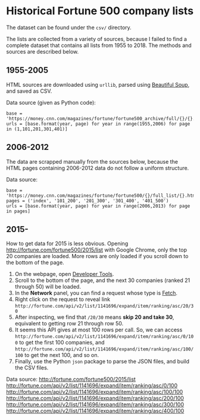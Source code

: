 # Historical Fortune 500 company lists
The dataset can be found under the `csv/` directory.

The lists are collected from a variety of sources, because I failed to find a complete dataset that contains all lists from 1955 to 2018. The methods and sources are described below.

## 1955-2005
HTML sources are downloaded using `urllib`, parsed using [Beautiful Soup](https://www.crummy.com/software/BeautifulSoup/bs4/doc/), and saved as CSV. 

Data source (given as Python code):
```Python3
base = 'https://money.cnn.com/magazines/fortune/fortune500_archive/full/{}/{}.html'
urls = [base.format(year, page) for year in range(1955,2006) for page in (1,101,201,301,401)]
```

## 2006-2012
The data are scrapped manually from the sources below, because the HTML pages containing 2006-2012 data do not follow a uniform structure.

Data source:
```Python3
base = 'https://money.cnn.com/magazines/fortune/fortune500/{}/full_list/{}.html'
pages = ('index', '101_200', '201_300', '301_400', '401_500')
urls = [base.format(year, page) for year in range(2006,2013) for page in pages]
```

## 2015-
How to get data for 2015 is less obvious. Opening http://fortune.com/fortune500/2015/list with Google Chrome, only the top 20 companies are loaded. More rows are only loaded if you scroll down to the bottom of the page.

1. On the webpage, open [Developer Tools](https://developers.google.com/web/tools/chrome-devtools/).
2. Scroll to the bottom of the page, and the next 30 companies (ranked 21 through 50) will be loaded. 
3. In the **Network** panel, you can find a request whose type is [Fetch](https://developer.mozilla.org/en-US/docs/Web/API/Fetch_API/Using_Fetch).
4. Right click on the request to reveal link `http://fortune.com/api/v2/list/1141696/expand/item/ranking/asc/20/30`
5. After inspecting, we find that `/20/30` means **skip 20 and take 30**, equivalent to getting row 21 through row 50.
6. It seems this API gives at most 100 rows per call. So, we can access `http://fortune.com/api/v2/list/1141696/expand/item/ranking/asc/0/100` to get the first 100 companies, and `http://fortune.com/api/v2/list/1141696/expand/item/ranking/asc/100/100` to get the next 100, and so on.
7. Finally, use the Python `json` package to parse the JSON files, and build the CSV files.

Data source:
http://fortune.com/fortune500/2015/list
http://fortune.com/api/v2/list/1141696/expand/item/ranking/asc/0/100
http://fortune.com/api/v2/list/1141696/expand/item/ranking/asc/100/100
http://fortune.com/api/v2/list/1141696/expand/item/ranking/asc/200/100
http://fortune.com/api/v2/list/1141696/expand/item/ranking/asc/300/100
http://fortune.com/api/v2/list/1141696/expand/item/ranking/asc/400/100
